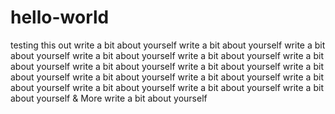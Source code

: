 # hello-world
testing this out
write a bit about yourself write a bit about yourself write a bit about yourself write a bit about yourself write a bit about yourself write a bit about yourself write a bit about yourself write a bit about yourself write a bit about yourself write a bit about yourself write a bit about yourself write a bit about yourself write a bit about yourself write a bit about yourself write a bit about yourself 
& More write a bit about yourself 
